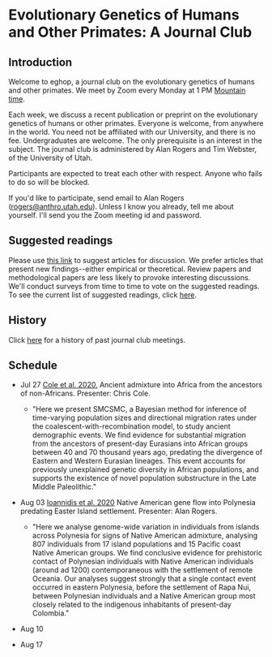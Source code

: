 # Evolutionary Genetics of Humans and Other Primates: A Journal Club

## Introduction

Welcome to eghop, a journal club on the evolutionary genetics of
humans and other primates. We meet by Zoom every Monday at 1 PM
[Mountain time](https://en.wikipedia.org/wiki/Mountain_Time_Zone).

Each week, we discuss a recent publication or preprint on the
evolutionary genetics of humans or other primates. Everyone is
welcome, from anywhere in the world. You need not be affiliated with
our University, and there is no fee. Undergraduates are welcome.  The
only prerequisite is an interest in the subject. The journal club is
administered by Alan Rogers and Tim Webster, of the University of
Utah.

Participants are expected to treat each other with respect. Anyone who
fails to do so will be blocked.

If you'd like to participate, send email to Alan Rogers
([rogers@anthro.utah.edu](mailto:rogers@anthro.utah.edu)). Unless I
know you already, tell me about yourself. I'll send you the Zoom
meeting id and password.

## Suggested readings

Please use [this link][gform] to suggest articles for discussion. We
prefer articles that present new findings--either empirical or
theoretical. Review papers and methodological papers are less likely
to provoke interesting discussions. We'll conduct surveys from time to
time to vote on the suggested readings. To see the current list of
suggested readings, click [here](suggested.html).

## History

Click [here](past.html) for a history of past journal club meetings.

## Schedule

* Jul 27 [Cole et al. 2020.][cole20:biorxiv] Ancient admixture into
  Africa from the ancestors of non-Africans. Presenter: Chris Cole. 

    * "Here we present SMCSMC, a Bayesian method for inference of
      time-varying population sizes and directional migration rates
      under the coalescent-with-recombination model, to study ancient
      demographic events. We find evidence for substantial migration
      from the ancestors of present-day Eurasians into African groups
      between 40 and 70 thousand years ago, predating the divergence of
      Eastern and Western Eurasian lineages. This event accounts for
      previously unexplained genetic diversity in African populations,
      and supports the existence of novel population substructure in the
      Late Middle Paleolithic."

* Aug 03 [Ioannidis et al. 2020][ioannidis20:n] Native American gene flow
  into Polynesia predating Easter Island settlement. Presenter: Alan
  Rogers.

    * "Here we analyse genome-wide variation in individuals from
      islands across Polynesia for signs of Native American admixture,
      analysing 807 individuals from 17 island populations and 15
      Pacific coast Native American groups. We find conclusive evidence
      for prehistoric contact of Polynesian individuals with Native
      American individuals (around ad 1200) contemporaneous with the
      settlement of remote Oceania. Our analyses suggest
      strongly that a single contact event occurred in eastern
      Polynesia, before the settlement of Rapa Nui, between Polynesian
      individuals and a Native American group most closely related to
      the indigenous inhabitants of present-day Colombia." 


* Aug 10

* Aug 17

[gform]:
https://docs.google.com/forms/d/e/1FAIpQLSeC-CnDFiBVV5Zw_SR-CrBe5zYSijwkM1aiIqKeDjeQX2eRQQ/viewform?usp=sf_link

[johri20:genetics]:
https://www.genetics.org/content/215/1/173

[mafessoni20:biorxiv]:
https://www.biorxiv.org/content/10.1101/2020.03.12.988956v1

[diaz-zabala17:hb]:
https://bioone.org/journals/Human-Biology/volume-89/issue-2/humanbiology.89.2.04/A-Mainly-Circum-Mediterranean-Origin-for-West-Eurasian-and-North/10.13110/humanbiology.89.2.04.full?casa_token=DiP_DEpUGdAAAAAA%3aVlWTGA4StwiOrFuJ7-IHHn73Q6nRxE2yHxwM8FlsvVCwdZLIzKGOjI4C53CXYFnJ8PM84j8

[cole20:biorxiv]:
https://www.biorxiv.org/content/10.1101/2020.06.01.127555v1

[benntorres19:ypa]:
https://onlinelibrary.wiley.com/doi/full/10.1002/ajpa.23979

[gogarten19:mer]:
https://onlinelibrary.wiley.com/doi/full/10.1111/1755-0998.13101

[ioannidis20:n]:
https://www.nature.com/articles/s41586-020-2487-2


